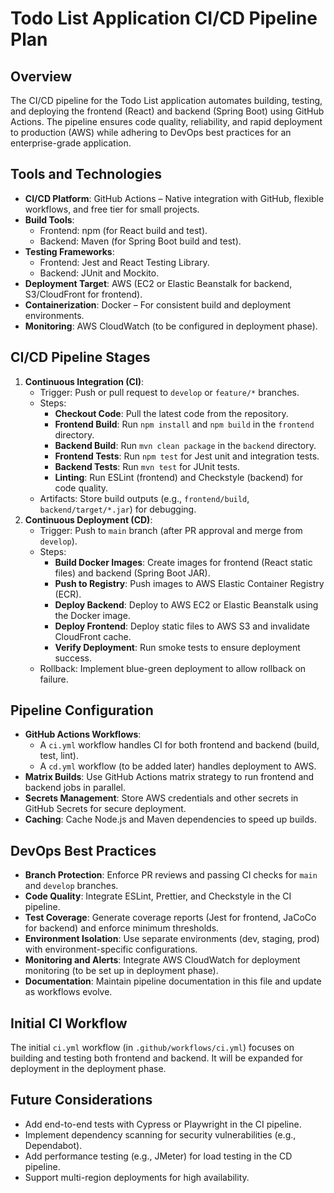 # Todo List Application CI/CD Pipeline Plan

## Overview
The CI/CD pipeline for the Todo List application automates building, testing, and deploying the frontend (React) and backend (Spring Boot) using GitHub Actions. The pipeline ensures code quality, reliability, and rapid deployment to production (AWS) while adhering to DevOps best practices for an enterprise-grade application.

## Tools and Technologies
- **CI/CD Platform**: GitHub Actions – Native integration with GitHub, flexible workflows, and free tier for small projects.
- **Build Tools**:
  - Frontend: npm (for React build and test).
  - Backend: Maven (for Spring Boot build and test).
- **Testing Frameworks**:
  - Frontend: Jest and React Testing Library.
  - Backend: JUnit and Mockito.
- **Deployment Target**: AWS (EC2 or Elastic Beanstalk for backend, S3/CloudFront for frontend).
- **Containerization**: Docker – For consistent build and deployment environments.
- **Monitoring**: AWS CloudWatch (to be configured in deployment phase).

## CI/CD Pipeline Stages
1. **Continuous Integration (CI)**:
   - Trigger: Push or pull request to `develop` or `feature/*` branches.
   - Steps:
     - **Checkout Code**: Pull the latest code from the repository.
     - **Frontend Build**: Run `npm install` and `npm build` in the `frontend` directory.
     - **Backend Build**: Run `mvn clean package` in the `backend` directory.
     - **Frontend Tests**: Run `npm test` for Jest unit and integration tests.
     - **Backend Tests**: Run `mvn test` for JUnit tests.
     - **Linting**: Run ESLint (frontend) and Checkstyle (backend) for code quality.
   - Artifacts: Store build outputs (e.g., `frontend/build`, `backend/target/*.jar`) for debugging.
2. **Continuous Deployment (CD)**:
   - Trigger: Push to `main` branch (after PR approval and merge from `develop`).
   - Steps:
     - **Build Docker Images**: Create images for frontend (React static files) and backend (Spring Boot JAR).
     - **Push to Registry**: Push images to AWS Elastic Container Registry (ECR).
     - **Deploy Backend**: Deploy to AWS EC2 or Elastic Beanstalk using the Docker image.
     - **Deploy Frontend**: Deploy static files to AWS S3 and invalidate CloudFront cache.
     - **Verify Deployment**: Run smoke tests to ensure deployment success.
   - Rollback: Implement blue-green deployment to allow rollback on failure.

## Pipeline Configuration
- **GitHub Actions Workflows**:
  - A `ci.yml` workflow handles CI for both frontend and backend (build, test, lint).
  - A `cd.yml` workflow (to be added later) handles deployment to AWS.
- **Matrix Builds**: Use GitHub Actions matrix strategy to run frontend and backend jobs in parallel.
- **Secrets Management**: Store AWS credentials and other secrets in GitHub Secrets for secure deployment.
- **Caching**: Cache Node.js and Maven dependencies to speed up builds.

## DevOps Best Practices
- **Branch Protection**: Enforce PR reviews and passing CI checks for `main` and `develop` branches.
- **Code Quality**: Integrate ESLint, Prettier, and Checkstyle in the CI pipeline.
- **Test Coverage**: Generate coverage reports (Jest for frontend, JaCoCo for backend) and enforce minimum thresholds.
- **Environment Isolation**: Use separate environments (dev, staging, prod) with environment-specific configurations.
- **Monitoring and Alerts**: Integrate AWS CloudWatch for deployment monitoring (to be set up in deployment phase).
- **Documentation**: Maintain pipeline documentation in this file and update as workflows evolve.

## Initial CI Workflow
The initial `ci.yml` workflow (in `.github/workflows/ci.yml`) focuses on building and testing both frontend and backend. It will be expanded for deployment in the deployment phase.

## Future Considerations
- Add end-to-end tests with Cypress or Playwright in the CI pipeline.
- Implement dependency scanning for security vulnerabilities (e.g., Dependabot).
- Add performance testing (e.g., JMeter) for load testing in the CD pipeline.
- Support multi-region deployments for high availability.